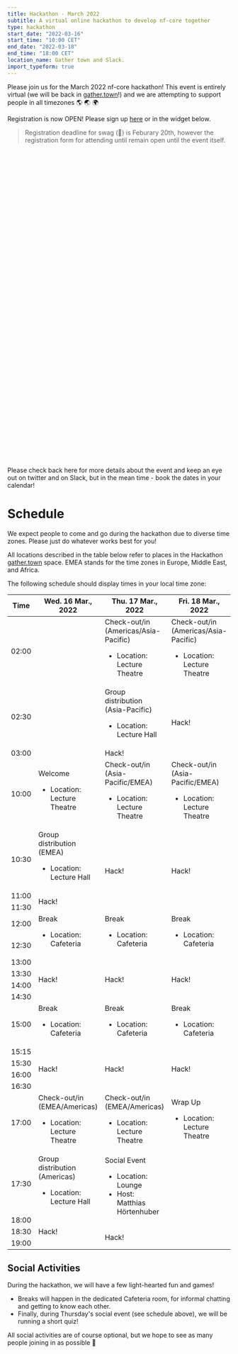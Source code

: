 ```yaml
---
title: Hackathon - March 2022
subtitle: A virtual online hackathon to develop nf-core together
type: hackathon
start_date: "2022-03-16"
start_time: "10:00 CET"
end_date: "2022-03-18"
end_time: "18:00 CET"
location_name: Gather town and Slack.
import_typeform: true
---
```



Please join us for the March 2022 nf-core hackathon!
This event is entirely virtual (we will be back in [gather.town](https://gather.town/)!) and we are attempting to support people in all timezones :earth_americas: :earth_asia: :earth_africa:

Registration is now OPEN! Please sign up [here](https://scilifelab.typeform.com/march-2022) or in the widget below.

> Registration deadline for swag (🕺) is  Feburary 20th, however the registration form for attending until remain open until the event itself.

<div data-tf-widget="lZIzguMP" style="width:100%;height:700px;color:#FFFFFF;"></div>

Please check back here for more details about the event and keep an eye out on twitter and on Slack,
but in the mean time - book the dates in your calendar!

# Schedule

We expect people to come and go during the hackathon due to diverse time zones.
Please just do whatever works best for you!

All locations described in the table below refer to places in the Hackathon [gather.town](https://gather.town/)
space. EMEA stands for the time zones in Europe, Middle East, and Africa.

The following schedule should display times in your local time zone:

<div class="table-responsive">
    <table class="table table-hover table-sm table-bordered">
        <thead>
            <tr>
                <th>Time</th>
                <th>Wed. 16 Mar., 2022</th>
                <th>Thu. 17 Mar., 2022</th>
                <th>Fri. 18 Mar., 2022</th>
            </tr>
        </thead>
        <tbody>
            <tr>
                <td data-timestamp="1647392400" data-timeformat="HH:mm z">02:00</td>
                <td rowspan=3></td>
                <td>Check-out/in (Americas/Asia-Pacific)<br>
                  <ul class="small list-unstyled">
                    <li>Location: Lecture Theatre</li>
                    <!-- <li>Host(s): Edmund Miller/Zhaowei Yang/Bhargava Morampalli</li> -->
                  </ul></td>
                <td>Check-out/in (Americas/Asia-Pacific)<br>
                  <ul class="small list-unstyled">
                    <li>Location: Lecture Theatre</li>
                    <!-- <li>Host(s): Edmund Miller/Zhaowei Yang/Bhargava Morampalli</li> -->
                  </ul></td>
            </tr>
            <tr>
                <td data-timestamp="1647394200" data-timeformat="HH:mm z">02:30</td>
                <td rowspan="1">Group distribution (Asia-Pacific)<br>
                   <ul class="small list-unstyled">
                    <li>Location: Lecture Hall</li>
                  </ul></td>
                <td rowspan="2">Hack!</td>
            </tr>
            <tr>
                <td data-timestamp="1647396000" data-timeformat="HH:mm z">03:00</td>
                <td rowspan="1">Hack!</td>
            </tr>
            <!-- <tr>
                <td data-timestamp="1635384600" data-timeformat="HH:mm z">03:30</td>
                <td rowspan="1">Hack! <...></td>
            </tr> -->
            <tr>
                <td data-timestamp="1647421200" data-timeformat="HH:mm z">10:00</td>
                <td>
                  Welcome
                  <ul class="small list-unstyled">
                    <li>Location: Lecture Theatre</li>
                    <!-- <li>Host(s): Harshil Patel/Matthias Hörtenhuber</li> -->
                  </ul>
                </td>
                <td>
                  Check-out/in (Asia-Pacific/EMEA)
                  <ul class="small list-unstyled">
                    <li>Location: Lecture Theatre</li>
                    <!-- <li>Host(s): Zhaowei Yang/Bhargava Morampalli/Matthias Hörtenhuber</li> -->
                  </ul>
                </td>
                <td>
                  Check-out/in (Asia-Pacific/EMEA)
                  <ul class="small list-unstyled">
                    <li>Location: Lecture Theatre</li>
                    <!-- <li>Host(s): Zhaowei Yang/Bhargava Morampalli/Matthias Hörtenhuber</li> -->
                  </ul>
                </td>
            </tr>
            <tr>
                <td data-timestamp="1647423000" data-timeformat="HH:mm z">10:30</td>
                <td rowspan="1">Group distribution (EMEA)<br>
                   <ul class="small list-unstyled">
                    <li>Location: Lecture Hall</li>
                  </ul></td>
                <td rowspan="3">Hack!</td>
                <td rowspan="3">Hack!</td>
            </tr>
            <tr>
                <td data-timestamp="1647424800"  data-timeformat="HH:mm z">11:00</td>
                <td rowspan="2">Hack!</td>
            </tr>
            <tr>
                <td data-timestamp="1647426600" data-timeformat="HH:mm z">11:30</td>
                <!-- <td rowspan="2">Hack!</td>
                <td rowspan="2">Hack!</td> -->
                <!-- <td>Break<br><ul class="small list-unstyled"><li>Location: Cafeteria</li><li>Host(s): Susanna Marquez</li></ul</td> -->
                <!-- <td>Break<br><ul class="small list-unstyled"><li>Location: Cafeteria</li><li>Host(s): Susanna Marquez</li></ul</td> -->
                <!-- <td>Break<br><ul class="small list-unstyled"><li>Location: Cafeteria</li><li>Host(s): Susanna Marquez</li></ul</td> -->
            </tr>
            <!-- <tr>
                <td data-timestamp="1635327900" data-timeformat="HH:mm z">11:45</td>
            </tr> -->
            <tr>
                <td data-timestamp="1647428400" data-timeformat="HH:mm z">12:00</td>
                <td  rowspan="2">Break<br>
                <ul class="small list-unstyled">
                <li>Location: Cafeteria</li>
                <!-- <li>Host(s): Susanna Marquez</li> -->
                </ul>
                </td>
                <td  rowspan="2">Break<br>
                <ul class="small list-unstyled">
                <li>Location: Cafeteria</li>
                <!-- <li>Host(s): Susanna Marquez</li> -->
                </ul>
                </td>
                <td  rowspan="2">Break<br>
                <ul class="small list-unstyled">
                <li>Location: Cafeteria</li>
                <!-- <li>Host(s): Susanna Marquez</li> -->
                </ul>
                </td>
            </tr>
            <tr>
                <td data-timestamp="1647430200" data-timeformat="HH:mm z">12:30</td>
            </tr>
            <tr>
                <td data-timestamp="1647432000" data-timeformat="HH:mm z">13:00</td>
                <td rowspan="4">Hack!</td>
                <td rowspan="4">Hack!</td>
                <td rowspan="4">Hack!</td>
                <!-- <td>
                  Group catch-up<br>
                   <ul class="small list-unstyled">
                    <li>Location: Lecture Theatre</li>
                    <li>Host(s): Matthias Hörtenhuber</li>
                  </ul>
                </td>
                <td>
                  Group catch-up<br>
                   <ul class="small list-unstyled">
                    <li>Location: Lecture Theatre</li>
                    <li>Host(s): Matthias Hörtenhuber</li>
                  </ul>
                </td>
                <td>
                  Group catch-up<br>
                   <ul class="small list-unstyled">
                    <li>Location: Lecture Theatre</li>
                    <li>Host(s): Matthias Hörtenhuber</li>
                  </ul>
                </td> -->
            </tr>
            <tr>
                <td data-timestamp="1647433800" data-timeformat="HH:mm z">13:30</td>
            </tr>
            <tr>
                <td data-timestamp="1647435600" data-timeformat="HH:mm z">14:00</td>
            </tr>
            <tr>
                <td data-timestamp="1647437400" data-timeformat="HH:mm z">14:30</td>
            </tr>
            <tr>
                <td data-timestamp="1647439200" data-timeformat="HH:mm z">15:00</td>
                <td>Break<br><ul class="small list-unstyled"><li>Location: Cafeteria</li></ul</td>
                <td>Break<br><ul class="small list-unstyled"><li>Location: Cafeteria</li></ul</td>
                <td>Break<br><ul class="small list-unstyled"><li>Location: Cafeteria</li></ul</td>
            </tr>
            <tr>
                <td data-timestamp="1647440100" data-timeformat="HH:mm z">15:15</td>
                <td rowspan="4">Hack!</td>
                <td rowspan="4">Hack!</td>
                <td rowspan="4">Hack!</td>
            </tr>
           <tr>
                <td data-timestamp="1647441000" data-timeformat="HH:mm z">15:30</td>
            </tr>
            <tr>
                <td data-timestamp="1647442800" data-timeformat="HH:mm z">16:00</td>
            </tr>
            <tr>
                <td data-timestamp="1647444600" data-timeformat="HH:mm z">16:30</td>
                            </tr>
            <tr>
                <td data-timestamp="1647446400" data-timeformat="HH:mm z">17:00</td>
                <td>
                  Check-out/in (EMEA/Americas)
                  <ul class="small list-unstyled">
                    <li>Location: Lecture Theatre</li>
                    <!-- <li>Host(s): Matthias Hörtenhuber/Edmund Miller</li> -->
                  </ul>
                </td>
                <td>
                  Check-out/in (EMEA/Americas)
                  <ul class="small list-unstyled">
                    <li>Location: Lecture Theatre</li>
                    <!-- <li>Host(s): Matthias Hörtenhuber/Edmund Miller</li> -->
                  </ul>
                </td>
                <td>
                  Wrap Up
                  <ul class="small list-unstyled">
                    <li>Location: Lecture Theatre</li>
                    <!-- <li>Host(s): Harshil Patel, Matthias Hörtenhuber </li> -->
                  </ul>
                </td>
            </tr>
            <tr>
                <td data-timestamp="1647448200" data-timeformat="HH:mm z">17:30</td>
                <td rowspan="1">Group distribution (Americas)<br>
                   <ul class="small list-unstyled">
                    <li>Location: Lecture Hall</li>
                  </ul></td>
                <td rowspan="2">Social Event<br>
                   <ul class="small list-unstyled">
                    <li>Location: Lounge</li>
                    <li>Host: Matthias Hörtenhuber</ul></td>
                    <td rowspan="6"></td>
            </tr>
            <tr>
                <td data-timestamp="1647450000" data-timeformat="HH:mm z">18:00</td>
                <td rowspan="3">Hack!</td>
            </tr>
            <tr>
                <td data-timestamp="1647451800" data-timeformat="HH:mm z">18:30</td>
                <td rowspan="2">Hack!</td>
            </tr>
            <tr>
                <td data-timestamp="1647453600" data-timeformat="HH:mm z">19:00</td>
            </tr>
            <!-- <tr> -->
                <!-- <td data-timestamp="1635355800" data-timeformat="HH:mm z">19:30</td> -->
                <!-- <td>Break<br><ul class="small list-unstyled"><li>Location: Cafeteria</li><li>Host(s): Susanna Marquez</li></ul</td> -->
                <!-- <td>Break<br><ul class="small list-unstyled"><li>Location: Cafeteria</li><li>Host(s): Susanna Marquez</li></ul</td> -->
            <!-- </tr> -->
            <!-- <tr>
                <td data-timestamp="1635356700" data-timeformat="HH:mm z">19:45</td>
                <td>Hack! <...></td>
                <td>Hack! <...></td>
            </tr> -->
        </tbody>
    </table>
</div>

## Social Activities

During the hackathon, we will have a few light-hearted fun and games!

- Breaks will happen in the dedicated Cafeteria room, for informal chatting and getting to know each other.
- Finally, during Thursday's social event (see schedule above), we will be running a short quiz!

All social activities are of course optional, but we hope to see as many people joining in as possible :tada:
